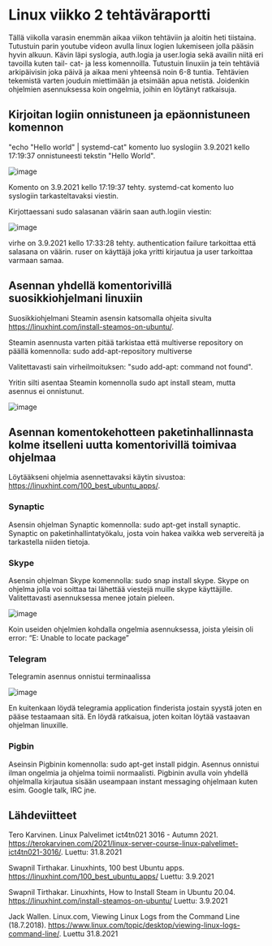 # Linux viikko 2 tehtäväraportti

Tällä viikolla varasin enemmän aikaa viikon tehtäviin ja aloitin heti tiistaina. Tutustuin parin youtube videon avulla linux logien lukemiseen jolla pääsin hyvin alkuun. Kävin läpi syslogia, auth.logia ja user.logia sekä availin niitä eri tavoilla kuten tail- cat- ja less komennoilla. Tutustuin linuxiin ja tein tehtäviä arkipäivisin joka päivä ja aikaa meni yhteensä noin 6-8 tuntia. Tehtävien tekemistä varten jouduin miettimään ja etsimään apua netistä. Joidenkin ohjelmien asennuksessa koin ongelmia, joihin en löytänyt ratkaisuja.

## Kirjoitan logiin onnistuneen ja epäonnistuneen komennon 

"echo "Hello world" | systemd-cat" komento luo syslogiin 3.9.2021 kello 17:19:37 onnistuneesti tekstin "Hello World".

![image](https://user-images.githubusercontent.com/78149945/132023500-3ae6ea1b-ed9d-4de1-b5be-2b6a4278846a.png)

Komento on 3.9.2021 kello 17:19:37 tehty. systemd-cat komento luo syslogiin tarkasteltavaksi viestin.


Kirjottaessani sudo salasanan väärin saan auth.logiin viestin: 

![image](https://user-images.githubusercontent.com/78149945/132023232-cee31ed1-ce4d-46a5-b140-83a9ca65bd0e.png)

virhe on 3.9.2021 kello 17:33:28 tehty. authentication failure tarkoittaa että salasana on väärin. ruser on käyttäjä joka yritti kirjautua ja user tarkoittaa varmaan samaa.

## Asennan yhdellä komentorivillä suosikkiohjelmani linuxiin

Suosikkiohjelmani Steamin asensin katsomalla ohjeita sivulta https://linuxhint.com/install-steamos-on-ubuntu/.

Steamin asennusta varten pitää tarkistaa että multiverse repository on päällä komennolla: sudo add-apt-repository multiverse

Valitettavasti sain virheilmoituksen: "sudo add-apt: command not found".

Yritin silti asentaa Steamin komennolla sudo apt install steam, mutta asennus ei onnistunut.

![image](https://user-images.githubusercontent.com/78149945/132030712-dd9c61f1-a5dc-46dc-a009-245ae8c6f7f9.png)


## Asennan komentokehotteen paketinhallinnasta kolme itselleni uutta komentorivillä toimivaa ohjelmaa

Löytääkseni ohjelmia asennettavaksi käytin sivustoa: https://linuxhint.com/100_best_ubuntu_apps/.

### Synaptic

Asensin ohjelman Synaptic komennolla: sudo apt-get install synaptic. Synaptic on paketinhallintatyökalu, josta voin hakea vaikka web servereitä ja tarkastella niiden tietoja.

### Skype

Asensin ohjelman Skype komennolla: sudo snap install skype. Skype on ohjelma jolla voi soittaa tai lähettää viestejä muille skype käyttäjille. Valitettavasti asennuksessa menee jotain pieleen. 

![image](https://user-images.githubusercontent.com/78149945/132033562-7914a9e3-d1e2-4d35-83d3-f45deb5e10d1.png)

Koin useiden ohjelmien kohdalla ongelmia asennuksessa, joista yleisin oli error: “E: Unable to locate package”

### Telegram

Telegramin asennus onnistui terminaalissa

![image](https://user-images.githubusercontent.com/78149945/132122347-4ad86d75-6358-4fb7-8d51-200c454bb56f.png)

En kuitenkaan löydä telegramia application finderista jostain syystä joten en pääse testaamaan sitä. En löydä ratkaisua, joten koitan löytää vastaavan ohjelman linuxille.

### Pigbin

Aseinsin Pigbinin komennolla: sudo apt-get install pidgin. Asennus onnistui ilman ongelmia ja ohjelma toimii normaalisti. Pigbinin avulla voin yhdellä ohjelmalla kirjautua sisään useampaan instant messaging ohjelmaan kuten esim. Google talk, IRC jne.

## Lähdeviitteet

Tero Karvinen. Linux Palvelimet ict4tn021 3016 - Autumn 2021. https://terokarvinen.com/2021/linux-server-course-linux-palvelimet-ict4tn021-3016/. Luettu: 31.8.2021

Swapnil Tirthakar. Linuxhints, 100 best Ubuntu apps. https://linuxhint.com/100_best_ubuntu_apps/ Luettu: 3.9.2021

Swapnil Tirthakar. Linuxhints, How to Install Steam in Ubuntu 20.04. https://linuxhint.com/install-steamos-on-ubuntu/ Luettu: 3.9.2021

Jack Wallen. Linux.com, Viewing Linux Logs from the Command Line (18.7.2018). https://www.linux.com/topic/desktop/viewing-linux-logs-command-line/. Luettu 31.8.2021
